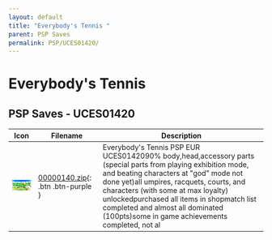 ```yaml
---
layout: default
title: "Everybody's Tennis "
parent: PSP Saves
permalink: PSP/UCES01420/
---
```

# Everybody's Tennis 

## PSP Saves - UCES01420

| Icon | Filename | Description |
|------|----------|-------------|
| ![Everybody's Tennis ](ICON0.PNG) | [00000140.zip](00000140.zip){: .btn .btn-purple } | Everybody's Tennis PSP EUR UCES0142090% body,head,accessory parts (special parts from playing exhibition mode, and beating characters at "god" mode not done yet)all umpires, racquets, courts, and characters (with some at max loyalty) unlockedpurchased all items in shopmatch list completed and almost all dominated (100pts)some in game achievements completed, not al |
